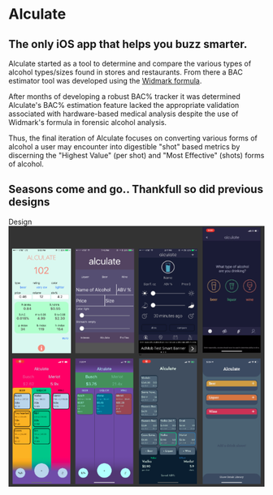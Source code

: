 # Alculate
## The only iOS app that helps you buzz smarter.
Alculate started as a tool to determine and compare the various types of alcohol types/sizes found in stores and restaurants. From there a BAC estimator tool was developed using the [Widmark formula](https://www.google.com/search?q=widmark+formula&oq=widmark+formula&aqs=chrome.0.0l8.3298j0j7&sourceid=chrome&ie=UTF-8).

After months of developing a robust BAC% tracker it was determined Alculate's BAC% estimation feature lacked the appropriate validation associated with hardware-based medical analysis despite the use of Widmark's formula in forensic alcohol analysis.

Thus, the final iteration of Alculate focuses on converting various forms of alcohol a user may encounter into digestible "shot" based metrics by discerning the "Highest Value" (per shot) and "Most Effective" (shots) forms of alcohol.

## Seasons come and go.. Thankfull so did previous designs
Design
![DesignChanges](https://github.com/maxrgnt/Alculate/blob/master/DesignChanges.png)
